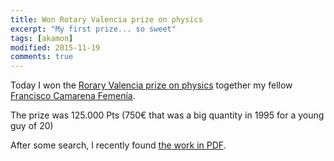 ```yaml
---
title: Won Rotary Valencia prize on physics
excerpt: "My first prize... so sweet"
tags: [akamon]
modified: 2015-11-19
comments: true
---
```


Today I won the [Rorary Valencia prize on physics](http://www.rotaryvalenciacentro.com/w-actividades/universidad/facultad_fisica/detalles/ediciones_anteriores.html) together my fellow [Francisco Camarena Femenía](http://personales.upv.es/~fracafe/web_Paco_Camarena/Bio.html).

The prize was 125.000 Pts (750€ that was a big quantity in 1995 for a young guy of 20)

After some search, I recently found [the work in PDF](/blog/1995-06-01-premio-rotary/XXV_PREMIO_RCVC-99-104.pdf).
